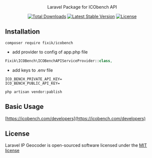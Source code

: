 <p align="center">Laravel Package for ICObench API</p>

<p align="center">
<a href="https://packagist.org/packages/fixik/icobench"><img src="https://poser.pugx.org/fixik/icobench/d/total.svg" alt="Total Downloads"></a>
<a href="https://packagist.org/packages/fixik/icobench"><img src="https://poser.pugx.org/fixik/icobench/v/stable.svg" alt="Latest Stable Version"></a>
<a href="https://packagist.org/packages/fixik/icobench"><img src="https://poser.pugx.org/fixik/icobench/license.svg" alt="License"></a>
</p>

## Installation

`composer require fixik/icobench`

- add provider to config of app.php file

```php
Fixik\ICOBench\ICOBenchAPIServiceProvider::class,
```
- add keys to .env file

```
ICO_BENCH_PRIVATE_API_KEY=
ICO_BENCH_PUBLIC_API_KEY=
```

`php artisan vendor:pablish`

## Basic Usage
[https://icobench.com/developers](https://icobench.com/developers)

## License

Laravel IP Geocoder is open-sourced software licensed under the [MIT license](http://opensource.org/licenses/MIT)
